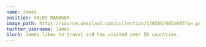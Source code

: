 ```yaml
---
name: James
position: SALES MANAGER
image_path: https://source.unsplash.com/collection/139386/605x605?a=.png
twitter_username: James
blurb: James likes to travel and has visited over 50 countries.
---
```

